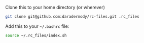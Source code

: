 Clone this to your home directory (or wherever)

```bash
git clone git@github.com:daradermody/rc-files.git .rc_files
```

Add this to your `~/.bashrc` file:

```bash
source ~/.rc_files/index.sh
```
